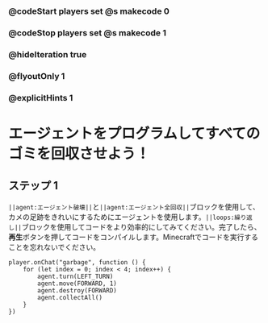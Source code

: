 ### @codeStart players set @s makecode 0
### @codeStop players set @s makecode 1

### @hideIteration true 
### @flyoutOnly 1
### @explicitHints 1


# エージェントをプログラムしてすべてのゴミを回収させよう！

## ステップ 1
``||agent:エージェント破壊||``と``||agent:エージェント全回収||``ブロックを使用して、カメの足跡をきれいにするためにエージェントを使用します。``||loops:繰り返し||``ブロックを使用してコードをより効率的にしてみてください。完了したら、**再生**ボタンを押してコードをコンパイルします。Minecraftでコードを実行することを忘れないでください。 


```ghost
player.onChat("garbage", function () {
    for (let index = 0; index < 4; index++) {
        agent.turn(LEFT_TURN)
        agent.move(FORWARD, 1)
        agent.destroy(FORWARD)
        agent.collectAll()
    }
})
```
